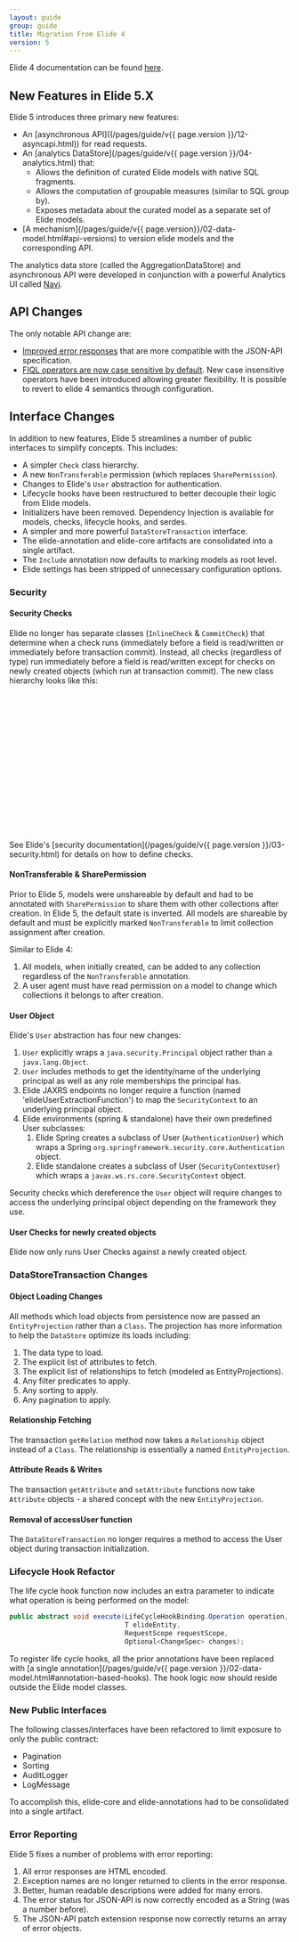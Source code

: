 ```yaml
---
layout: guide
group: guide
title: Migration From Elide 4
version: 5
---
```


Elide 4 documentation can be found [here](/pages/guide/v4/01-start.html).

## New Features in Elide 5.X

Elide 5 introduces three primary new features:
 - An [asynchronous API]((/pages/guide/v{{ page.version }}/12-asyncapi.html)) for read requests.
 - An [analytics DataStore](/pages/guide/v{{ page.version }}/04-analytics.html) that:
   - Allows the definition of curated Elide models with native SQL fragments.
   - Allows the computation of groupable measures (similar to SQL group by).
   - Exposes metadata about the curated model as a separate set of Elide models.
 - [A mechanism](/pages/guide/v{{ page.version}}/02-data-model.html#api-versions) to version elide models and the corresponding API.

The analytics data store (called the AggregationDataStore) and asynchronous API were developed in conjunction with a powerful Analytics UI called [Navi](https://yahoo.github.io/navi/).

## API Changes

The only notable API change are:
- [Improved error responses](https://github.com/yahoo/elide/pull/1200) that are more compatible with the JSON-API specification.
- [FIQL operators are now case sensitive by default](https://github.com/yahoo/elide/pull/1519).  New case insensitive operators have been introduced allowing greater flexibility.  It is possible to revert to elide 4 semantics through configuration.

## Interface Changes

In addition to new features, Elide 5 streamlines a number of public interfaces to simplify concepts.  This includes:
 - A simpler `Check` class hierarchy.
 - A new `NonTransferable` permission (which replaces `SharePermission`).
 - Changes to Elide's `User` abstraction for authentication.
 - Lifecycle hooks have been restructured to better decouple their logic from Elide models.
 - Initializers have been removed.  Dependency Injection is available for models, checks, lifecycle hooks, and serdes.
 - A simpler and more powerful `DataStoreTransaction` interface.
 - The elide-annotation and elide-core artifacts are consolidated into a single artifact.
 - The `Include` annotation now defaults to marking models as root level.
 - Elide settings has been stripped of unnecessary configuration options.

### Security

#### Security Checks

Elide no longer has separate classes (`InlineCheck` & `CommitCheck`) that determine when a check runs (immediately before a field is read/written or immediately before transaction commit).  Instead, all checks (regardless of type) run immediately before a field is read/written except for checks on newly created objects (which run at transaction commit).  The new class hierarchy looks like this:

<div id="check-tree" style="height: 250px"></div>

<script>
  new Treant({
    chart: {
      container: '#check-tree',
      connectors: {
        type: 'step'
      }
    },
    nodeStructure: {
      text: {name: 'Check'},
      children: [
        {
          text: {name: 'UserCheck'}
        },
        {
          text: {name: 'OperationCheck'},
          children: [
            {text: {name: 'FilterExpressionCheck'}}
          ]
        }
      ]
    }
  })
</script>

See Elide's [security documentation](/pages/guide/v{{ page.version }}/03-security.html) for details on how to define checks.

#### NonTransferable & SharePermission

Prior to Elide 5, models were unshareable by default and had to be annotated with `SharePermission` to share them with other collections after creation.  In Elide 5, the default state is inverted.  All models are shareable by default and must be explicitly marked `NonTransferable` to limit collection assignment after creation.  

Similar to Elide 4:
1. All models, when initially created, can be added to any collection regardless of the `NonTransferable` annotation.
2. A user agent must have read permission on a model to change which collections it belongs to after creation.

#### User Object

Elide's `User` abstraction has four new changes:
1. `User` explicitly wraps a `java.security.Principal` object rather than a `java.lang.Object`.
2. `User` includes methods to get the identity/name of the underlying principal as well as any role memberships the principal has.
3. Elide JAXRS endpoints no longer require a function (named 'elideUserExtractionFunction') to map the `SecurityContext` to an underlying principal object.
4. Elide environments (spring & standalone) have their own predefined User subclasses:
    1. Elide Spring creates a subclass of User (`AuthenticationUser`) which wraps a Spring `org.springframework.security.core.Authentication` object.   
    2. Elide standalone creates a subclass of User (`SecurityContextUser`) which wraps a `javax.ws.rs.core.SecurityContext` object.

Security checks which dereference the `User` object will require changes to access the underlying principal object depending on the framework they use.

#### User Checks for newly created objects

Elide now only runs User Checks against a newly created object.

### DataStoreTransaction Changes

#### Object Loading Changes

All methods which load objects from persistence now are passed an `EntityProjection` rather than a `Class`.  The projection has more information to help the `DataStore` optimize its loads including:
1. The data type to load.
2. The explicit list of attributes to fetch.
3. The explicit list of relationships to fetch (modeled as EntityProjections).
4. Any filter predicates to apply.
5. Any sorting to apply.
6. Any pagination to apply.

#### Relationship Fetching

The transaction `getRelation` method now takes a `Relationship` object instead of a `Class`.  The relationship is essentially a named `EntityProjection`.

#### Attribute Reads & Writes

The transaction `getAttribute` and `setAttribute` functions now take `Attribute` objects - a shared concept with the new `EntityProjection`.

#### Removal of accessUser function

The `DataStoreTransaction` no longer requires a method to access the User object during transaction initialization.

### Lifecycle Hook Refactor

The life cycle hook function now includes an extra parameter to indicate what operation is being performed on the model:
```java
public abstract void execute(LifeCycleHookBinding.Operation operation,
                             T elideEntity,
                             RequestScope requestScope,
                             Optional<ChangeSpec> changes);
```

To register life cycle hooks, all the prior annotations have been replaced with [a single annotation](/pages/guide/v{{ page.version }}/02-data-model.html#annotation-based-hooks).  The hook logic now should reside outside the Elide model classes.

### New Public Interfaces

The following classes/interfaces have been refactored to limit exposure to only the public contract:
 - Pagination
 - Sorting
 - AuditLogger
 - LogMessage

To accomplish this, elide-core and elide-annotations had to be consolidated into a single artifact.

### Error Reporting

Elide 5 fixes a number of problems with error reporting:
1. All error responses are HTML encoded.
2. Exception names are no longer returned to clients in the error response.
3. Better, human readable descriptions were added for many errors.
4. The error status for JSON-API is now correctly encoded as a String (was a number before).
5. The JSON-API patch extension response now correctly returns an array of error objects.
